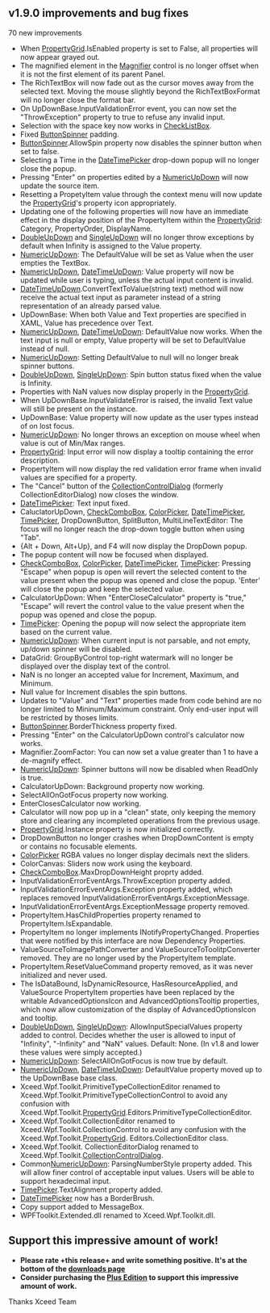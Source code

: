 ## v1.9.0 improvements and bug fixes

70 new improvements

* When [PropertyGrid](PropertyGrid).IsEnabled property is set to False, all properties will now appear grayed out.
* The magnified element in the [Magnifier](Magnifier) control is no longer offset when it is not the first element of its parent Panel.
* The RichTextBox will now fade out as the cursor moves away from the selected text. Moving the mouse slightly beyond the RichTextBoxFormat will no longer close the format bar.
* On UpDownBase.InputValidationError event, you can now set the "ThrowException" property to true to  refuse any invalid input.
* Selection with the space key now works in [CheckListBox](CheckListBox).
* Fixed [ButtonSpinner](ButtonSpinner) padding.
* [ButtonSpinner](ButtonSpinner).AllowSpin property now disables the spinner button when set to false.
* Selecting a Time in the [DateTimePicker](DateTimePicker) drop-down popup will no longer close the popup.
* Pressing "Enter" on properties edited by a [NumericUpDown](NumericUpDown) will now update the source item.
* Resetting a PropetyItem value through the context menu will now update the [PropertyGrid](PropertyGrid)'s property icon appropriately.
* Updating one of the following properties will now have an immediate effect in the display position of the PropertyItem within the [PropertyGrid](PropertyGrid): Category, PropertyOrder, DisplayName.
* [DoubleUpDown](DoubleUpDown) and [SingleUpDown](SingleUpDown) will no longer throw exceptions by default when Infinity is assigned to the Value property.
* [NumericUpDown](NumericUpDown): The DefaultValue will be set as Value when the user empties the TextBox.
* [NumericUpDown](NumericUpDown), [DateTimeUpDown](DateTimeUpDown): Value property will now be updated while user is typing, unless the actual input content is invalid.
* [DateTimeUpDown](DateTimeUpDown).ConvertTextToValue(string text) method will now receive the actual text input as parameter instead of a string representation of an already parsed value.
* UpDownBase: When both Value and Text properties are specified in XAML, Value has precedence over Text.
* [NumericUpDown](NumericUpDown), [DateTimeUpDown](DateTimeUpDown): DefaultValue now works. When the text input is null or empty, Value property will be set to DefaultValue instead of null.
* [NumericUpDown](NumericUpDown): Setting DefaultValue to null will no longer break spinner buttons.
* [DoubleUpDown](DoubleUpDown), [SingleUpDown](SingleUpDown): Spin button status fixed when the value is Infinity.
* Properties with NaN values now display properly in the [PropertyGrid](PropertyGrid).
* When UpDownBase.InputValidateError is raised, the invalid Text value will still be present on the instance.
* UpDownBase: Value property will now update as the user types instead of on lost focus.
* [NumericUpDown](NumericUpDown): No longer throws an exception on mouse wheel when value is out of Min/Max ranges.
* [PropertyGrid](PropertyGrid): Input error will now display a tooltip containing the error description.
* PropertyItem will now display the red validation error frame when invalid values are specified for a property.
* The "Cancel" button of the [CollectionControlDialog](CollectionControlDialog) (formerly CollectionEditorDialog) now closes the window.
* [DateTimePicker](DateTimePicker): Text input fixed.
* CaluclatorUpDown, [CheckComboBox](CheckComboBox), [ColorPicker](ColorPicker), [DateTimePicker](DateTimePicker), [TimePicker](TimePicker), DropDownButton, SplitButton, MultiLineTextEditor: The focus will no longer reach the drop-down toggle button when using "Tab".
* {Alt + Down, Alt+Up}, and F4 will now display the DropDown popup.
* The popup content will now be focused when displayed.
* [CheckComboBox](CheckComboBox), [ColorPicker](ColorPicker), [DateTimePicker](DateTimePicker), [TimePicker](TimePicker): Pressing "Escape" when popup is open will revert the selected content to the value present when the popup was opened and close the popup. 'Enter' will close the popup and keep the selected value.
* CalculatorUpDown: When "EnterCloseCalculator" property is "true," "Escape" will revert the control value to the value present when the popup was opened and close the popup.
* [TimePicker](TimePicker): Opening the popup will now select the appropriate item based on the current value.
* [NumericUpDown](NumericUpDown): When current input is not parsable, and not empty, up/down spinner will be disabled.
* DataGrid: GroupByControl top-right watermark will no longer be displayed over the display text of the control.
* NaN is no longer an accepted value for Increment, Maximum, and Minimum.
* Null value for Increment disables the spin buttons.
* Updates to "Value" and "Text" properties made from code behind are no longer limited to Mininum/Maximum constraint. Only end-user input will be restricted by thoses limits.
* [ButtonSpinner](ButtonSpinner).BorderThickness property fixed.
* Pressing "Enter" on the CalculatorUpDown control's calculator now works.
* Magnifier.ZoomFactor: You can now set a value greater than 1 to have a de-magnify effect.
* [NumericUpDown](NumericUpDown): Spinner buttons will now be disabled when ReadOnly is true.
* CalculatorUpDown: Background property now working.
* SelectAllOnGotFocus property now working.
* EnterClosesCalculator now working.
* Calculator will now pop up in a "clean" state, only keeping the memory store and clearing any incompleted operations from the previous usage.
* [PropertyGrid](PropertyGrid).Instance property is now initialized correctly.
* DropDownButton no longer crashes when DropDownContent is empty or contains no focusable elements.
* [ColorPicker](ColorPicker) RGBA values no longer display decimals next the sliders.
* ColorCanvas: Sliders now work using the keyboard.
* [CheckComboBox](CheckComboBox).MaxDropDownHeight proprty added.
* InputValidationErrorEventArgs.ThrowException property added.
* InputValidationErrorEventArgs.Exception property added, which replaces removed InputValidationErrorEventArgs.ExceptionMessage.
* InputValidationErrorEventArgs.ExceptionMessage property removed.
* PropertyItem.HasChildProperties property renamed to PropertyItem.IsExpandable.
* PropertyItem no longer implements INotifyPropertyChanged. Properties that were notified by this interface are now Dependency Properties.
* ValueSourceToImagePathConverter and ValueSourceToToolitpConverter removed. They are no longer used by the PropertyItem template.
* PropertyItem.ResetValueCommand property removed, as it was never initialized and never used.
* The IsDataBound, IsDynamicResource, HasResourceApplied, and ValueSource PropertyItem properties have been replaced by the writable AdvancedOptionsIcon and AdvancedOptionsTooltip properties, which now allow customization of the display of AdvancedOptionsIcon and tooltip.
* [DoubleUpDown](DoubleUpDown), [SingleUpDown](SingleUpDown): AllowInputSpecialValues property added to control. Decides whether the user is allowed to input of "Infinity", "-Infinity" and "NaN" values. Default: None. (In v1.8 and lower these values were simply accepted.)
* [NumericUpDown](NumericUpDown): SelectAllOnGotFocus is now true by default.
* [NumericUpDown](NumericUpDown), [DateTimeUpDown](DateTimeUpDown): DefaultValue property moved up to the UpDownBase base class.
* Xceed.Wpf.Toolkit.PrimitiveTypeCollectionEditor renamed to Xceed.Wpf.Toolkit.PrimitiveTypeCollectionControl to avoid any confusion with Xceed.Wpf.Toolkit.[PropertyGrid](PropertyGrid).Editors.PrimitiveTypeCollectionEditor.
* Xceed.Wpf.Toolkit.CollectionEditor renamed to Xceed.Wpf.Toolkit.CollectionControl to avoid any confusion with the Xceed.Wpf.Toolkit.[PropertyGrid](PropertyGrid). Editors.CollectionEditor class.
* Xceed.Wpf.Toolkit. CollectionEditorDialog renamed to Xceed.Wpf.Toolkit.[CollectionControlDialog](CollectionControlDialog).
* Common[NumericUpDown](NumericUpDown): ParsingNumberStyle property added. This will allow finer control of acceptable input values. Users will be able to support hexadecimal input.
* [TimePicker](TimePicker).TextAlignment property added.
* [DateTimePicker](DateTimePicker) now has a BorderBrush.
* Copy support added to MessageBox.
* WPFToolkit.Extended.dll renamed to Xceed.Wpf.Toolkit.dll.

## Support this impressive amount of work!


* **Please rate +this release+ and write something positive. It's at the bottom of the [downloads page](http://wpftoolkit.codeplex.com/releases/view/96972#ReviewsAnchor)**
* **Consider purchasing the [Plus Edition](Extended-WPF-Toolkit-Plus) to support this impressive amount of work.**

Thanks
Xceed Team